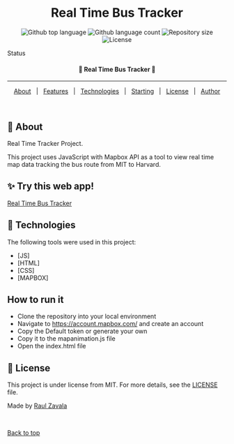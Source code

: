 <h1 align="center">Real Time Bus Tracker</h1>

<p align="center">
  <img alt="Github top language" src="https://img.shields.io/github/languages/top/raulzavala/real-time-bus?color=56BEB8">

  <img alt="Github language count" src="https://img.shields.io/github/languages/count/raulzavala/real-time-bus?color=56BEB8">

  <img alt="Repository size" src="https://img.shields.io/github/repo-size/raulzavala/real-time-bus?color=56BEB8">

  <img alt="License" src="https://img.shields.io/github/license/raulzavala/real-time-bus?color=56BEB8">
</p>

Status

<h4 align="center"> 
	🚧  Real Time Bus Tracker 🚧
</h4> 

<hr>

<p align="center">
  <a href="#dart-about">About</a> &#xa0; | &#xa0; 
  <a href="#sparkles-features">Features</a> &#xa0; | &#xa0;
  <a href="#rocket-technologies">Technologies</a> &#xa0; | &#xa0;
  <a href="#checkered_flag-starting">Starting</a> &#xa0; | &#xa0;
  <a href="#memo-license">License</a> &#xa0; | &#xa0;
  <a href="https://github.com/raulzavala" target="_blank">Author</a>
</p>

<br>

## :dart: About ##

Real Time Tracker Project. 

This project uses JavaScript with Mapbox API as a tool to view real time map data tracking the bus route from MIT to Harvard.

## :sparkles: Try this web app! ##

<brk>
<a href="https://raulzavala.github.io/real-time-bus/" target="_blank">Real Time Bus Tracker</a>

## :rocket: Technologies ##

The following tools were used in this project:

- [JS]
- [HTML]
- [CSS]
- [MAPBOX]

## How to run it ##
- Clone the repository into your local environment
- Navigate to https://account.mapbox.com/ and create an account
- Copy the Default token or generate your own
- Copy it to the mapanimation.js file
- Open the index.html file
	
## :memo: License ##

This project is under license from MIT. For more details, see the [LICENSE](LICENSE) file.


Made by <a href="https://github.com/raulzavala" target="_blank">Raul Zavala</a>

&#xa0;

<a href="#top">Back to top</a>
